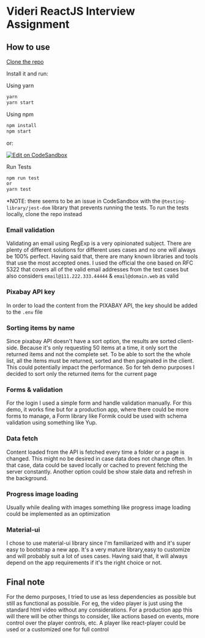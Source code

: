 # Videri ReactJS Interview Assignment

## How to use

[Clone the repo](https://github.com/tafelito/videri-interview)

Install it and run:

Using yarn

```sh
yarn
yarn start
```

Using npm

```sh
npm install
npm start
```

or:

[![Edit on CodeSandbox](https://codesandbox.io/static/img/play-codesandbox.svg)](https://codesandbox.io/s/github/tafelito/videri-interview)

Run Tests

```sh
npm run test
or
yarn test
```

\*NOTE: there seems to be an issue in CodeSandbox with the `@testing-library/jest-dom` library that prevents running the tests. To run the tests locally, clone the repo instead

### Email validation

Validating an email using RegExp is a very opinionated subject. There are plenty of different solutions for different uses cases and no one will always be 100% perfect. Having said that, there are many known libraries and tools that use the most accepted ones. I used the official the one based on RFC 5322 that covers all of the valid email addresses from the test cases but also considers `email@111.222.333.44444` & `email@domain.web` as valid

### Pixabay API key

In order to load the content from the PIXABAY API, the key should be added to the `.env` file

### Sorting items by name

Since pixabay API doesn't have a sort option, the results are sorted client-side. Because it's only requesting 50 items at a time, it only sort the returned items and not the complete set. To be able to sort the the whole list, all the items must be returned, sorted and then paginated in the client. This could potentially impact the performance. So for teh demo purposes I decided to sort only the returned items for the current page

### Forms & validation

For the login I used a simple form and handle validation manually. For this demo, it works fine but for a production app, where there could be more forms to manage, a Form library like Formik could be used with schema validation using something like Yup.

### Data fetch

Content loaded from the API is fetched every time a folder or a page is changed. This might no be desired in case data does not change often. In that case, data could be saved locally or cached to prevent fetching the server constantly. Another option could be show stale data and refresh in the background.

### Progress image loading

Usually while dealing with images something like progress image loading could be implemented as an optimization

### Material-ui

I chose to use material-ui library since I'm familiarized with and it's super easy to bootstrap a new app. It's a very mature library,easy to customize and will probably suit a lot of uses cases. Having said that, it will always depend on the app requirements if it's the right choice or not.

## Final note

For the demo purposes, I tried to use as less dependencies as possible but still as functional as possible. For eg, the video player is just using the standard html video without any considerations. For a production app this will there will be other things to consider, like actions based on events, more control over the player controls, etc. A player like react-player could be used or a customized one for full control
